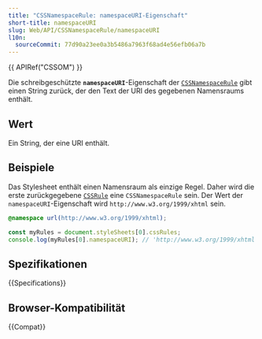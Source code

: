 ```yaml
---
title: "CSSNamespaceRule: namespaceURI-Eigenschaft"
short-title: namespaceURI
slug: Web/API/CSSNamespaceRule/namespaceURI
l10n:
  sourceCommit: 77d90a23ee0a3b5486a7963f68ad4e56efb06a7b
---
```


{{ APIRef("CSSOM") }}

Die schreibgeschützte **`namespaceURI`**-Eigenschaft der [`CSSNamespaceRule`](/de/docs/Web/API/CSSNamespaceRule) gibt einen String zurück, der den Text der URI des gegebenen Namensraums enthält.

## Wert

Ein String, der eine URI enthält.

## Beispiele

Das Stylesheet enthält einen Namensraum als einzige Regel. Daher wird die erste zurückgegebene [`CSSRule`](/de/docs/Web/API/CSSRule) eine `CSSNamespaceRule` sein. Der Wert der `namespaceURI`-Eigenschaft wird `http://www.w3.org/1999/xhtml` sein.

```css
@namespace url(http://www.w3.org/1999/xhtml);
```

```js
const myRules = document.styleSheets[0].cssRules;
console.log(myRules[0].namespaceURI); // 'http://www.w3.org/1999/xhtml'
```

## Spezifikationen

{{Specifications}}

## Browser-Kompatibilität

{{Compat}}
